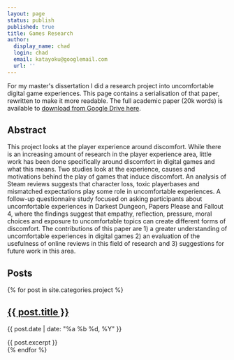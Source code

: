```yaml
---
layout: page
status: publish
published: true
title: Games Research
author:
  display_name: chad
  login: chad
  email: katayoku@googlemail.com
  url: ''
---
```


<div class="home">

<p>
For my master's dissertation I did a research project into uncomfortable digital game experiences. This page contains a serialisation of that paper, rewritten to make it more readable. The full academic paper (20k words) is available to <a href="https://drive.google.com/file/d/1EF5IQUuKoYJLtt3hJ5nycPdaQ6RHGzJd/view?usp=sharing">download from Google Drive here</a>.
</p>

<h2>Abstract</h2>
<p>
This project looks at the player experience around discomfort. While there is an increasing amount of research in the player experience area, little work has been done specifically around discomfort in digital games and what this means. Two studies look at the experience, causes and motivations behind the play of games that induce discomfort. An analysis of Steam reviews suggests that character loss, toxic playerbases and mismatched expectations play some role in uncomfortable experiences. A follow-up questionnaire study focused on asking participants about uncomfortable experiences in Darkest Dungeon, Papers Please and Fallout 4, where the findings suggest that empathy, reflection, pressure, moral choices and exposure to uncomfortable topics can create different forms of discomfort. The contributions of this paper are 1) a greater understanding of uncomfortable experiences in digital games 2) an evaluation of the usefulness of online reviews in this field of research and 3) suggestions for future work in this area.
</p>

<h2>Posts</h2>

{% for post in site.categories.project %}
<h2><a href="{{ post.url }}">{{ post.title }}</a></h2>
  <p class="author">
    <span class="date">{{ post.date | date: "%a %b %d, %Y" }}</span>
  </p>
  <div class="content">
    {{ post.excerpt }}
  </div>
{% endfor %}
</div>
